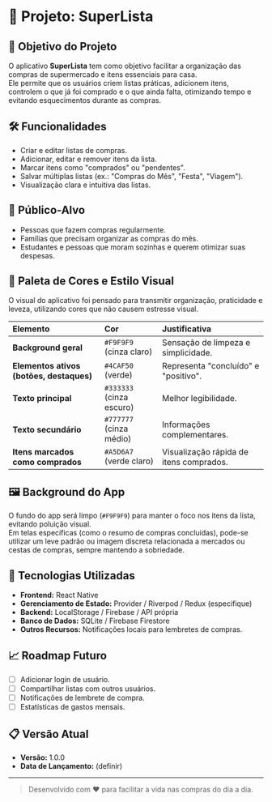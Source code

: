 # 📄 Projeto: SuperLista

## 📌 Objetivo do Projeto
O aplicativo **SuperLista** tem como objetivo facilitar a organização das compras de supermercado e itens essenciais para casa.  
Ele permite que os usuários criem listas práticas, adicionem itens, controlem o que já foi comprado e o que ainda falta, otimizando tempo e evitando esquecimentos durante as compras.

## 🛠️ Funcionalidades
- Criar e editar listas de compras.
- Adicionar, editar e remover itens da lista.
- Marcar itens como "comprados" ou "pendentes".
- Salvar múltiplas listas (ex.: "Compras do Mês", "Festa", "Viagem").
- Visualização clara e intuitiva das listas.

## 🎯 Público-Alvo
- Pessoas que fazem compras regularmente.
- Famílias que precisam organizar as compras do mês.
- Estudantes e pessoas que moram sozinhas e querem otimizar suas despesas.

## 🎨 Paleta de Cores e Estilo Visual
O visual do aplicativo foi pensado para transmitir organização, praticidade e leveza, utilizando cores que não causem estresse visual.

| Elemento | Cor | Justificativa |
|:---|:---|:---|
| **Background geral** | `#F9F9F9` (cinza claro) | Sensação de limpeza e simplicidade. |
| **Elementos ativos (botões, destaques)** | `#4CAF50` (verde) | Representa "concluído" e "positivo". |
| **Texto principal** | `#333333` (cinza escuro) | Melhor legibilidade. |
| **Texto secundário** | `#777777` (cinza médio) | Informações complementares. |
| **Itens marcados como comprados** | `#A5D6A7` (verde claro) | Visualização rápida de itens comprados. |

## 🖼️ Background do App
O fundo do app será limpo (`#F9F9F9`) para manter o foco nos itens da lista, evitando poluição visual.  
Em telas específicas (como o resumo de compras concluídas), pode-se utilizar um leve padrão ou imagem discreta relacionada a mercados ou cestas de compras, sempre mantendo a sobriedade.

## 🧩 Tecnologias Utilizadas
- **Frontend:** React Native
- **Gerenciamento de Estado:** Provider / Riverpod / Redux (especifique)
- **Backend:** LocalStorage / Firebase / API própria
- **Banco de Dados:** SQLite / Firebase Firestore
- **Outros Recursos:** Notificações locais para lembretes de compras.



## 📈 Roadmap Futuro
- [ ] Adicionar login de usuário.
- [ ] Compartilhar listas com outros usuários.
- [ ] Notificações de lembrete de compra.
- [ ] Estatísticas de gastos mensais.

## 📋 Versão Atual
- **Versão:** 1.0.0
- **Data de Lançamento:** (definir)

---

> Desenvolvido com ❤️ para facilitar a vida nas compras do dia a dia.

